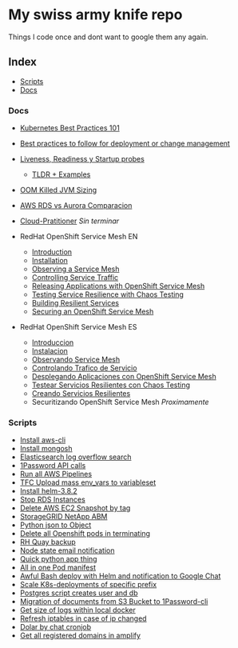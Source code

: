 # My swiss army knife repo

Things I code once and dont want to google them any again.

## Index

+ [Scripts](#scripts)
+ [Docs](#docs)

### Docs  

+ [Kubernetes Best Practices 101](k8s-bestpractices.md)

+ [Best practices to follow for deployment or change management](cicd-best-practices.md)

+ [Liveness, Readiness y Startup probes](k8s-probes/probes.md)
    + [TLDR + Examples](k8s-probes/tldr.md)

+ [OOM Killed JVM Sizing](k8s-oomkill/k8s-ommkill.md)

+ [AWS RDS vs Aurora Comparacion](aws-analisis-rds-vs-aurora.md)

+ [Cloud-Pratitioner](cloud-pratitioner/README.md) *Sin terminar*

+ RedHat OpenShift Service Mesh EN
    + [Introduction](rhocp-servicemesh/chap1-en.md)
    + [Installation](rhocp-servicemesh/chap2-en.md)
    + [Observing a Service Mesh](rhocp-servicemesh/chap3-en.md)
    + [Controlling Service Traffic](rhocp-servicemesh/chap4-en.md)
    + [Releasing Applications with OpenShift Service Mesh](rhocp-servicemesh/chap5-en.md)
    + [Testing Service Resilience with Chaos Testing](rhocp-servicemesh/chap6-en.md)
    + [Building Resilient Services](rhocp-servicemesh/chap7-en.md)
    + [Securing an OpenShift Service Mesh](rhocp-servicemesh/chap8-en.md)


+ RedHat OpenShift Service Mesh ES
    + [Introduccion](rhocp-servicemesh/chap1-es.md)
    + [Instalacion](rhocp-servicemesh/chap2-es.md)
    + [Observando Service Mesh](rhocp-servicemesh/chap3-es.md)
    + [Controlando Trafico de Servicio](rhocp-servicemesh/chap4-es.md)
    + [Desplegando Aplicaciones con OpenShift Service Mesh](rhocp-servicemesh/chap5-es.md)
    + [Testear Servicios Resilientes con Chaos Testing](rhocp-servicemesh/chap6-es.md)
    + [Creando Servicios Resilientes](rhocp-servicemesh/chap7-es.md)
    + Securitizando OpenShift Service Mesh *Proximamente*

### Scripts

+ [Install aws-cli](https://gist.github.com/agustinlare/72d406baf40609d1e66fa9102d472c0e)
+ [Install mongosh](https://gist.github.com/agustinlare/6d49284d938f6da6b0d3df252dab0eee)
+ [Elasticsearch log overflow search](https://gist.github.com/agustinlare/4e25f436b8ad1a0ba1cb2183a5855b1f)
+ [1Password API calls](https://gist.github.com/agustinlare/bf9a96134cebc15fb5557fa025d10b12)
+ [Run all AWS Pipelines](https://gist.github.com/agustinlare/f9560870b3f6dcbc5e47332f08e2e3f5)
+ [TFC Upload mass env_vars to variableset](https://gist.github.com/agustinlare/b1143cc82327a61d7015a36d5b134f56)
+ [Install helm-3.8.2](https://gist.github.com/agustinlare/719479d8e1f63ae5ff25c8befa4fe77a)
+ [Stop RDS Instances](https://gist.github.com/agustinlare/565ec15bc0d09e34cf8d06d9ff5ff52c)
+ [Delete AWS EC2 Snapshot by tag](https://gist.github.com/agustinlare/4ce37efc88f7d1d76c6185ca27884388)
+ [StorageGRID NetApp ABM](https://gist.github.com/agustinlare/ee212d97f35990b9dcd03dde30697064)
+ [Python json to Object](https://gist.github.com/agustinlare/ceb13cc06b234c4a411785cdb561e098)
+ [Delete all Openshift pods in terminating](https://gist.github.com/agustinlare/7653f56d4b6a053fe80a1b5f3deaf971)
+ [RH Quay backup](https://gist.github.com/agustinlare/be77522e29aee247a585adbd71fb1064)
+ [Node state email notification](https://gist.github.com/agustinlare/d46a11d91a2a52278add84ac4dd463b8)
+ [Quick python app thing](https://gist.github.com/agustinlare/1f7c7e7195ec52b8a5aa19b1b598d86b)
+ [All in one Pod manifest](https://gist.github.com/agustinlare/62d259d398f2c8f743f77a01e2b6dced)
+ [Awful Bash deploy with Helm and notification to Google Chat](https://gist.github.com/agustinlare/12e314cdd69317bafbcf543b6efbf1d6)
+ [Scale K8s-deployments of specific prefix](https://gist.github.com/agustinlare/ec195859bd83d098121f8efb7006a1e9)
+ [Postgres script creates user and db](https://gist.github.com/agustinlare/5bc286bf8f3fc3cdcd20d5b01df4da39)
+ [Migration of documents from S3 Bucket to 1Password-cli ](https://gist.github.com/agustinlare/0fe1c1c0443964c7d4f3c5dd5cb6ba8a)
+ [Get size of logs within local docker](https://gist.github.com/agustinlare/e15f12f5c3493086937543540496f3f9)
+ [Refresh iptables in case of ip changed](https://gist.github.com/agustinlare/2fec6ceb08bbbc22c3c260ebda05bfd7)
+ [Dolar by chat cronjob](https://gist.github.com/agustinlare/58e1ae9d6685c0eca543b06018fb0c1f)
+ [Get all registered domains in amplify](https://gist.github.com/agustinlare/e10c8024846e949e4ce48d06e0fec345)
